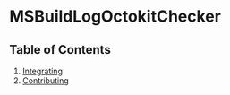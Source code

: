 # MSBuildLogOctokitChecker

## Table of Contents

1. [Integrating](integrating.md)
1. [Contributing](contributing.md)
